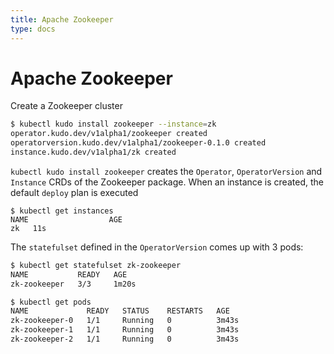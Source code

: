 ```yaml
---
title: Apache Zookeeper
type: docs
---
```


# Apache Zookeeper

Create a Zookeeper cluster
```bash
$ kubectl kudo install zookeeper --instance=zk
operator.kudo.dev/v1alpha1/zookeeper created
operatorversion.kudo.dev/v1alpha1/zookeeper-0.1.0 created
instance.kudo.dev/v1alpha1/zk created
```

`kubectl kudo install zookeeper` creates the `Operator`, `OperatorVersion` and `Instance` CRDs of the Zookeeper package.
When an instance is created, the default `deploy` plan is executed

```
$ kubectl get instances
NAME                  AGE
zk   11s
```

The `statefulset` defined in the `OperatorVersion` comes up with 3 pods:

```bash
$ kubectl get statefulset zk-zookeeper
NAME           READY   AGE
zk-zookeeper   3/3     1m20s
```

```bash
$ kubectl get pods
NAME             READY   STATUS    RESTARTS   AGE
zk-zookeeper-0   1/1     Running   0          3m43s
zk-zookeeper-1   1/1     Running   0          3m43s
zk-zookeeper-2   1/1     Running   0          3m43s
```
